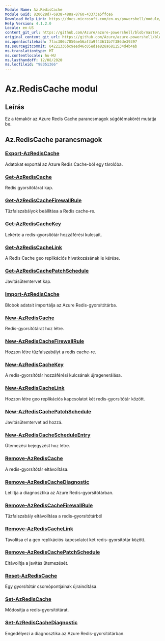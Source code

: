 ```yaml
---
Module Name: Az.RedisCache
Module Guid: 820628d7-6938-488a-8760-43373a5ffce6
Download Help Link: https://docs.microsoft.com/en-us/powershell/module/az.rediscache
Help Version: 4.1.2.0
Locale: en-US
content_git_url: https://github.com/Azure/azure-powershell/blob/master/src/RedisCache/RedisCache/help/Az.RedisCache.md
original_content_git_url: https://github.com/Azure/azure-powershell/blob/master/src/RedisCache/RedisCache/help/Az.RedisCache.md
ms.openlocfilehash: 7fac306c7050ae56af3a9f43611b7f386de39397
ms.sourcegitcommit: 04221336bc9eed46c05ed1e828a6811534d4b4ab
ms.translationtype: MT
ms.contentlocale: hu-HU
ms.lasthandoff: 12/08/2020
ms.locfileid: "98351366"
---
```

# Az.RedisCache modul
## Leírás
Ez a témakör az Azure Redis Cache parancsmagok súgótémakörét mutatja be.

## Az.RedisCache parancsmagok
### [Export-AzRedisCache](Export-AzRedisCache.md)
Adatokat exportál az Azure Redis Cache-ból egy tárolóba.

### [Get-AzRedisCache](Get-AzRedisCache.md)
Redis gyorsítótárat kap.

### [Get-AzRedisCacheFirewallRule](Get-AzRedisCacheFirewallRule.md)
Tűzfalszabályok beállítása a Redis cache-re.

### [Get-AzRedisCacheKey](Get-AzRedisCacheKey.md)
Lekérte a redis-gyorsítótár hozzáférési kulcsait.

### [Get-AzRedisCacheLink](Get-AzRedisCacheLink.md)
A Redis Cache geo replikációs hivatkozásának le kérése.

### [Get-AzRedisCachePatchSchedule](Get-AzRedisCachePatchSchedule.md)
Javításütemtervet kap.

### [Import-AzRedisCache](Import-AzRedisCache.md)
Blobok adatait importálja az Azure Redis-gyorsítótárba.

### [New-AzRedisCache](New-AzRedisCache.md)
Redis-gyorsítótárat hoz létre.

### [New-AzRedisCacheFirewallRule](New-AzRedisCacheFirewallRule.md)
Hozzon létre tűzfalszabályt a redis cache-re.

### [New-AzRedisCacheKey](New-AzRedisCacheKey.md)
A redis-gyorsítótár hozzáférési kulcsának újragenerálása.

### [New-AzRedisCacheLink](New-AzRedisCacheLink.md)
Hozzon létre geo replikációs kapcsolatot két redis-gyorsítótár között.

### [New-AzRedisCachePatchSchedule](New-AzRedisCachePatchSchedule.md)
Javításütemtervet ad hozzá.

### [New-AzRedisCacheScheduleEntry](New-AzRedisCacheScheduleEntry.md)
Ütemezési bejegyzést hoz létre.

### [Remove-AzRedisCache](Remove-AzRedisCache.md)
A redis-gyorsítótár eltávolítása.

### [Remove-AzRedisCacheDiagnostic](Remove-AzRedisCacheDiagnostic.md)
Letiltja a diagnosztika az Azure Redis-gyorsítótárban.

### [Remove-AzRedisCacheFirewallRule](Remove-AzRedisCacheFirewallRule.md)
Tűzfalszabály eltávolítása a redis-gyorsítótárból

### [Remove-AzRedisCacheLink](Remove-AzRedisCacheLink.md)
Távolítsa el a geo replikációs kapcsolatot két redis-gyorsítótár között.

### [Remove-AzRedisCachePatchSchedule](Remove-AzRedisCachePatchSchedule.md)
Eltávolítja a javítás ütemezését.

### [Reset-AzRedisCache](Reset-AzRedisCache.md)
Egy gyorsítótár csomópontjainak újraindítása.

### [Set-AzRedisCache](Set-AzRedisCache.md)
Módosítja a redis-gyorsítótárat.

### [Set-AzRedisCacheDiagnostic](Set-AzRedisCacheDiagnostic.md)
Engedélyezi a diagnosztika az Azure Redis-gyorsítótárban.

